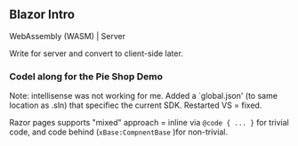 ## Blazor Intro

WebAssembly (WASM) | Server

Write for server and convert to client-side later.

### Codel along for the Pie Shop Demo

Note: intellisense was not working for me. Added a `global.json' (to same location as .sln) that specifiec the current SDK. Restarted VS = fixed.

Razor pages supports "mixed" approach = inline via `@code { ... }` for trivial code, and code behind (`xBase:CompnentBase` )for non-trivial.




